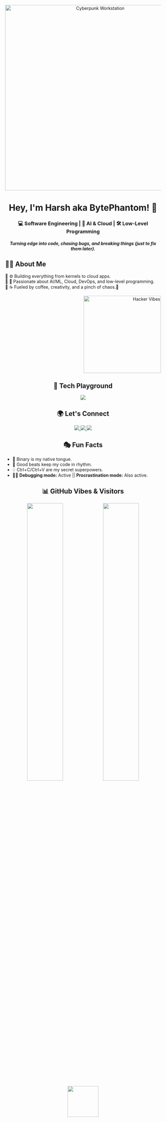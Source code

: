 <!-- GIF Banner -->
<p align="center">
  <img src="https://media.giphy.com/media/v1.Y2lkPTc5MGI3NjExZnIxcjgwOTBndjJvdXhxMGpveTV4eW9iNGJpdm1ia3E5cGNjZXRqaSZlcD12MV9naWZzX3NlYXJjaCZjdD1n/cO8j0B6L5bKu6YOMh7/giphy.gif" width="600px" alt="Cyberpunk Workstation">
</p>

<!-- Short Intro -->
<h1 align="center"><strong>Hey, I'm Harsh aka BytePhantom! 🖤</strong></h1>
<h3 align="center">💻 Software Engineering | 🚀 AI & Cloud | 🛠 Low-Level Programming</h3>
<h4 align="center"><i>Turning edge into code, chasing bugs, and breaking things (just to fix them later).</i></h4>

<!-- About Me without Table -->
<h2>🙋‍♂️ About Me</h2>

<p>
🔹 ⚙️ Building everything from kernels to cloud apps.<br>
🔹 🔐 Passionate about AI/ML, Cloud, DevOps, and low-level programming.<br>
🔹 ☕ Fueled by coffee, creativity, and a pinch of chaos.👾
</p>

<p align="right">
  <img src="https://media.giphy.com/media/LmNwrBhejkK9EFP504/giphy.gif" width="250px" alt="Hacker Vibes">
</p>

<!-- Tech Stack -->
<h2 align="center">🚀 Tech Playground</h2>
<p align="center">
  <img src="https://skillicons.dev/icons?i=cpp,python,js,c,html,css,react,nodejs,mongodb,postgresql,redis,linux,bash,git,github,gitlab,aws,gcp,docker,kubernetes,nginx,tensorflow,colab,pytorch,opencv,figma,photoshop,illustrator,canva,pytest,cisco" />
</p>

<!-- Social Media -->
<h2 align="center">🌍 Let's Connect</h2>
<p align="center">
  <a href="https://linkedin.com/in/harsh-kumar-453a32236">
    <img src="https://img.shields.io/badge/LinkedIn-%230077B5.svg?style=for-the-badge&logo=linkedin&logoColor=white">
  </a>
  <a href="https://twitter.com/@text2hk">
    <img src="https://img.shields.io/badge/Twitter-%231DA1F2.svg?style=for-the-badge&logo=twitter&logoColor=white">
  </a>
  <a href="mailto:text2hk@gmail.com">
    <img src="https://img.shields.io/badge/Email-%23D14836.svg?style=for-the-badge&logo=gmail&logoColor=white">
  </a>
</p>

<!-- Fun Facts -->
<h2 align="center">🎭 Fun Facts</h2>
<ul>
  <li>🧠 Binary is my native tongue.</li>
  <li>🎵 Good beats keep my code in rhythm.</li>
  <li>💡 Ctrl+C/Ctrl+V are my secret superpowers.</li>
  <li>🧑‍💻 <strong>Debugging mode:</strong> Active || <strong>Procrastination mode:</strong> Also active.</li>
</ul>

<!-- GitHub Stats & Visitors -->
<h2 align="center">📊 GitHub Vibes & Visitors</h2>
<p align="center">
  <img width="48%" src="https://github-readme-streak-stats.herokuapp.com/?user=I-harsh-kumar&theme=tokyonight" />
  <img width="48%" src="https://github-readme-stats.vercel.app/api?username=I-harsh-kumar&show_icons=true&theme=tokyonight" />
</p>
<p align="center">
  <img width="100px" src="https://komarev.com/ghpvc/?username=I-harsh-kumar&label=Visitors&color=5B84B1&style=flat">
</p>
